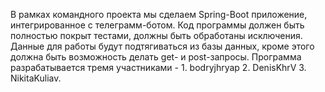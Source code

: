 В рамках командного проекта мы сделаем Spring-Boot приложение, интегрированное с телеграмм-ботом. Код программы должен быть полностью покрыт тестами, должны быть обработаны исключения. Данные для работы будут подтягиваться из базы данных, кроме этого должна быть возможность делать get- и post-запросы. Программа разрабатывается тремя участниками - 1. bodryjhryap 2. DenisKhrV 3. NikitaKuliav.
